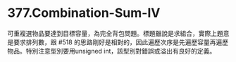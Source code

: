 # 377.Combination-Sum-IV

可重複選物品要達到目標容量，為完全背包問題。標題雖說是求組合，實際上題意是要求排列數，跟 #518 的思路剛好是相對的，因此遍歷次序是先遍歷容量再遍歷物品。特別注意型別要用unsigned int，該型別對錯誤或溢出有良好的定義。
